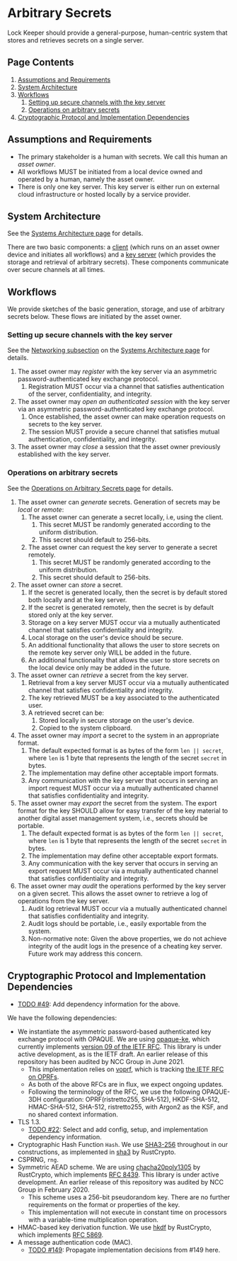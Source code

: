# Arbitrary Secrets 

Lock Keeper should provide a general-purpose, human-centric system that stores and retrieves secrets on a single server. 

## Page Contents
1. [Assumptions and Requirements](#assumptions-and-requirements) <br>
1. [System Architecture](#system-architecture) <br>
1. [Workflows](#workflows) <br>
    1. [Setting up secure channels with the key server](#setting-up-secure-channels-with-the-key-server)<br>
    1. [Operations on arbitrary secrets](#operations-on-arbitrary-secrets)<br>
1. [Cryptographic Protocol and Implementation Dependencies](#cryptographic-protocol-and-implementation-dependencies) <br>

## Assumptions and Requirements
- The primary stakeholder is a human with secrets. We call this human an _asset owner_.
- All workflows MUST be initiated from a local device owned and operated by a human, namely the asset owner.
- There is only one key server. This key server is either run on external cloud infrastructure or hosted locally by a service provider.

## System Architecture
See the [Systems Architecture page](systems-architecture.md) for details.

There are two basic components: a [client](systems-architecture.md#client) (which runs on an asset owner device and initiates all workflows) and a [key server](systems-architecture.md#key-server) (which provides the storage and retrieval of arbitrary secrets). These components communicate over secure channels at all times. 

## Workflows
We provide sketches of the basic generation, storage, and use of arbitrary secrets below. These flows are initiated by the asset owner. 

### Setting up secure channels with the key server
See the [Networking subsection](systems-architecture.md#networking) on the [Systems Architecture page](systems-architecture.md) for details.
1. The asset owner may _register_ with the key server via an asymmetric password-authenticated key exchange protocol.
    1. Registration MUST occur via a channel that satisfies authentication of the server, confidentiality, and integrity.
1. The asset owner may _open an authenticated session_ with the key server via an asymmetric password-authenticated key exchange protocol. 
    1. Once established, the asset owner can make operation requests on secrets to the key server. 
    1. The session MUST provide a secure channel that satisfies mutual authentication, confidentiality, and integrity.
1. The asset owner may _close_ a session that the asset owner previously established with the key server.

### Operations on arbitrary secrets
See the [Operations on Arbitrary Secrets page](cryptographic_flows.md#) for details.

1. The asset owner can _generate_ secrets. Generation of secrets may be _local_ or _remote_:
    1. The asset owner can generate a secret locally, i.e, using the client.
        1. This secret MUST be randomly generated according to the uniform distribution.
        1. This secret should default to 256-bits.
    1. The asset owner can request the key server to generate a secret remotely.
        1. This secret MUST be randomly generated according to the uniform distribution.
        1. This secret should default to 256-bits.
1. The asset owner can _store_ a secret. 
    1. If the secret is generated locally, then the secret is by default stored both locally and at the key server.
    1. If the secret is generated remotely, then the secret is by default stored only at the key server.
    1. Storage on a key server MUST occur via a mutually authenticated channel that satisfies confidentiality and integrity. 
    1. Local storage on the user's device should be secure.
    1. An additional functionality that allows the user to store secrets on the remote key server only WILL be added in the future.
    1. An additional functionality that allows the user to store secrets on the local device only may be added in the future. 
1. The asset owner can _retrieve_ a secret from the key server. 
    1. Retrieval from a key server MUST occur via a mutually authenticated channel that satisfies confidentiality and integrity. 
    1. The key retrieved MUST be a key associated to the authenticated user.
    1. A retrieved secret can be:
        1. Stored locally in secure storage on the user's device.
        1. Copied to the system clipboard.
1. The asset owner may _import_ a secret to the system in an appropriate format. 
    1. The default expected format is as bytes of the form ``len || secret``, where `len` is 1 byte that represents the length of the secret `secret` in bytes.
    1. The implementation may define other acceptable import formats.
    1. Any communication with the key server that occurs in serving an import request MUST occur via a mutually authenticated channel that satisfies confidentiality and integrity.
1. The asset owner may _export_ the secret from the system. The export format for the key SHOULD allow for easy transfer of the key material to another digital asset management system, i.e., secrets should be portable.
    1. The default expected format is as bytes of the form ``len || secret``, where `len` is 1 byte that represents the length of the secret `secret` in bytes.
    1. The implementation may define other acceptable export formats.
    1. Any communication with the key server that occurs in serving an export request MUST occur via a mutually authenticated channel that satisfies confidentiality and integrity. 
1. The asset owner may _audit_ the operations performed by the key server on a given secret. This allows the asset owner to retrieve a log of operations from the key server.
    1. Audit log retrieval MUST occur via a mutually authenticated channel that satisfies confidentiality and integrity.
    1. Audit logs should be portable, i.e., easily exportable from the system.
    1. Non-normative note: Given the above properties, we do not achieve integrity of the audit logs in the presence of a cheating key server. Future work may address this concern.

## Cryptographic Protocol and Implementation Dependencies
- [TODO #49](https://github.com/boltlabs-inc/key-mgmt-spec/issues/49): Add dependency information for the above.

We have the following dependencies:
- We instantiate the asymmetric password-based authenticated key exchange protocol with OPAQUE. We are using [opaque-ke](https://docs.rs/opaque-ke/2.0.0-pre.3/opaque_ke/index.html), which currently implements [version 09 of the IETF RFC](https://datatracker.ietf.org/doc/draft-irtf-cfrg-opaque/09/). This library is under active development, as is the IETF draft. An earlier release of this repository has been audited by NCC Group in June 2021. 
    - This implementation relies on [voprf](https://github.com/novifinancial/voprf), which is tracking [the IETF RFC on OPRFs](https://datatracker.ietf.org/doc/draft-irtf-cfrg-voprf/).
    - As both of the above RFCs are in flux, we expect ongoing updates.
    - Following the terminology of the RFC, we use the following OPAQUE-3DH configuration: OPRF(ristretto255, SHA-512), HKDF-SHA-512, HMAC-SHA-512, SHA-512, ristretto255, with Argon2 as the KSF, and no shared context information. 
- TLS 1.3. 
    - [TODO #22](https://github.com/boltlabs-inc/key-mgmt-spec/issues/22): Select and add config, setup, and implementation dependency information.
- Cryptographic Hash Function `Hash`. We use [SHA3-256](https://nvlpubs.nist.gov/nistpubs/fips/nist.fips.202.pdf) throughout in our constructions, as implemented in [sha3](https://docs.rs/sha3/latest/sha3/) by RustCrypto.
- CSPRNG, `rng`.
- Symmetric AEAD scheme. We are using [chacha20poly1305](https://docs.rs/chacha20poly1305/0.10.1/chacha20poly1305/index.html) by RustCrypto, which implements [RFC 8439](https://tools.ietf.org/html/rfc8439). This library is under active development. An earlier release of this repository was audited by NCC Group in February 2020.
    - This scheme uses a 256-bit pseudorandom key. There are no further requirements on the format or properties of the key.
    - This implementation will not execute in constant time on processors with a variable-time multiplication operation.
 - HMAC-based key derivation function. We use [hkdf](https://docs.rs/rust-crypto/0.2.36/crypto/hkdf/) by RustCrypto, which implements [RFC 5869](https://datatracker.ietf.org/doc/html/rfc5869).
- A message authentication code (MAC).
    - [TODO #149](https://github.com/boltlabs-inc/key-mgmt/issues/149): Propagate implementation decisions from #149 here.

